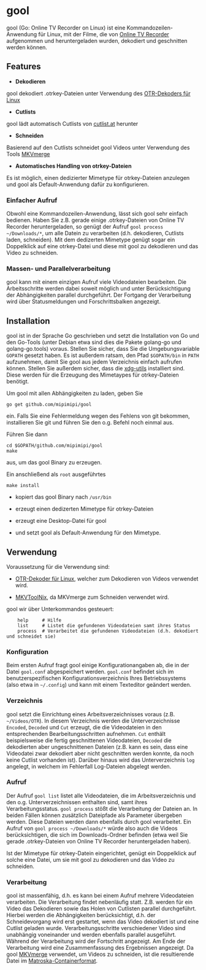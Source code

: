 # gool

gool (Go: Online TV Recorder on Linux) ist eine Kommandozeilen-Anwendung für Linux, mit der Filme, die von [Online TV Recorder](https://www.onlinetvrecorder.com/) aufgenommen und heruntergeladen wurden, dekodiert und geschnitten werden können.

## Features

* **Dekodieren**

gool dekodiert .otrkey-Dateien unter Verwendung des [OTR-Dekoders für Linux](http://www.onlinetvrecorder.com/downloads/otrdecoder-bin-linux-Ubuntu_8.04.2-x86_64-0.4.614.tar.bz2)

* **Cutlists**

gool lädt automatisch Cutlists von [cutlist.at](http://cutlist.at) herunter

* **Schneiden**

Basierend auf den Cutlists schneidet gool Videos unter Verwendung des Tools [MKVmerge](https://mkvtoolnix.download/doc/mkvmerge.html)

* **Automatisches Handling von otrkey-Dateien**

Es ist möglich, einen dedizierter Mimetype für otrkey-Dateien anzulegen und gool als Default-Anwendung dafür zu konfigurieren.

### Einfacher Aufruf

Obwohl eine Kommandozeilen-Anwendung, lässt sich gool sehr einfach bedienen. Haben Sie z.B. gerade einige .otrkey-Dateien von Online TV Recorder heruntergeladen, so genügt der Aufruf `gool process ~/Downloads/*`, um alle Datein zu verarbeiten (d.h. dekodieren, Cutlists laden, schneiden). Mit dem dedizerten Mimetype genügt sogar ein Doppelklick auf eine otrkey-Datei und diese mit gool zu dekodieren und das Video zu schneiden.

### Massen- und Parallelverarbeitung

gool kann mit einem einzigen Aufruf viele Videodateien bearbeiten. Die Arbeitsschritte werden dabei soweit möglich und unter Berücksichtigung der Abhängigkeiten parallel durchgeführt. Der Fortgang der Verarbeitung wird über Statusmeldungen und Forschrittsbalken angezeigt.

## Installation

gool ist in der Sprache Go geschrieben und setzt die Installation von Go und den Go-Tools (unter Debian etwa sind dies die Pakete golang-go und golang-go.tools) voraus. Stellen Sie sicher, dass Sie die Umgebungsvariable `GOPATH` gesetzt haben. Es ist außerdem ratsam, den Pfad `$GOPATH/bin` in `PATH` aufzunehmen, damit Sie gool aus jedem Verzeichnis einfach aufrufen können. Stellen Sie außerdem sicher, dass die [xdg-utils](https://freedesktop.org/wiki/Software/xdg-utils/) installiert sind. Diese werden für die Erzeugung des Mimetaypes für otrkey-Dateien benötigt.

Um gool mit allen Abhängigkeiten zu laden, geben Sie

    go get github.com/mipimipi/gool

ein. Falls Sie eine Fehlermeldung wegen des Fehlens von git bekommen, installieren Sie git und führen Sie den o.g. Befehl noch einmal aus.

Führen Sie dann

    cd $GOPATH/github.com/mipimipi/gool
    make

aus, um das gool Binary zu erzeugen.

Ein anschließend als `root` ausgeführtes

    make install

* kopiert das gool Binary nach `/usr/bin`

* erzeugt einen dedizerten Mimetype für otrkey-Dateien

* erzeugt eine Desktop-Datei für gool

* und setzt gool als Default-Anwendung für den Mimetype.

## Verwendung

Voraussetzung für die Verwendung sind:

* [OTR-Dekoder für Linux](http://www.onlinetvrecorder.com/downloads/otrdecoder-bin-linux-Ubuntu_8.04.2-x86_64-0.4.614.tar.bz2), welcher zum Dekodieren von Videos verwendet wird.

* [MKVToolNix](https://mkvtoolnix.download/), da MKVmerge zum Schneiden verwendet wird.

gool wir über Unterkommandos gesteuert:

        help     # Hilfe
        list     # Listet die gefundenen Videodateien samt ihres Status
        process  # Verarbeitet die gefundenen Videodateien (d.h. dekodiert und schneidet sie)

### Konfiguration

Beim ersten Aufruf fragt gool einige Konfigurationangaben ab, die in der Datei `gool.conf` abgespeichert werden. `gool.conf` befindet sich im benutzerspezifischen Konfigurationsverzeichnis Ihres Betriebssystems (also etwa in `~/.config`) und kann mit einem Texteditor geändert werden.

### Verzeichnis

gool setzt die Einrichtung eines Arbeitsverzeichnisses voraus (z.B. `~/Videos/OTR`). In diesem Verzeichnis werden die Unterverzeichnisse `Encoded`, `Decoded` und `Cut` erzeugt, die die Videodateien in den entsprechenden Bearbeitungsschritten aufnehmen. `Cut` enthält beispielsweise die fertig geschnittenen Videodateien, `Decoded` die dekodierten aber ungeschnittenen Dateien (z.B. kann es sein, dass eine Videodatei zwar dekodiert aber nicht geschnitten werden konnte, da noch keine Cutlist vorhanden ist). Darüber hinaus wird das Unterverzeichnis `log` angelegt, in welchem im Fehlerfall Log-Dateien abgelegt werden.

### Aufruf

Der Aufruf `gool list` listet alle Videodateien, die im Arbeitsverzeichnis und den o.g. Unterverzeichnissen enthalten sind, samt ihres Verarbeitungsstatus. `gool process` stößt die Verarbeitung der Dateien an. In beiden Fällen können zusätzlich Dateipfade als Parameter übergeben werden. Diese Dateien werden dann ebenfalls durch gool verarbeitet. Ein Aufruf von `gool process ~/Downloads/*` würde also auch die Videos berücksichtigen, die sich im Downloads-Ordner befinden (etwa weil Sie gerade .otrkey-Dateien von Online TV Recorder heruntergeladen haben).

Ist der Mimetype für otrkey-Datein eingerichtet, genügt ein Doppelklick auf solche eine Datei, um sie mit gool zu dekodieren und das Video zu schneiden.

### Verarbeitung

gool ist massenfähig, d.h. es kann bei einem Aufruf mehrere Videodateien verarbeiten. Die Verarbeitung findet nebenläufig statt. Z.B. werden für ein Video das Dekodieren sowie das Holen von Cutlisten parallel durchgeführt. Hierbei werden die Abhängigkeiten berücksichtigt, d.h. der Schneidevorgang wird erst gestartet, wenn das Video dekodiert ist und eine Cutlist geladen wurde.
Verarbeitungsschritte verschiedener Video sind unabhängig voneinander und werden ebenfalls parallel ausgeführt. Während der Verarbeitung wird der Fortschritt angezeigt. Am Ende der Verarbeitung wird eine Zusammenfassung des Ergebnissen angezeigt. 
Da gool [MKVmerge](https://mkvtoolnix.download/doc/mkvmerge.html) verwendet, um Videos zu schneiden, ist die resultierende Datei im [Matroska-Containerformat](https://de.wikipedia.org/wiki/Matroska).